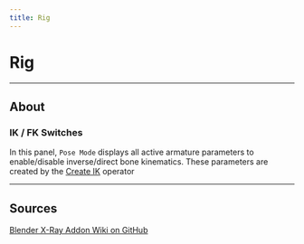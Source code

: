 ```yaml
---
title: Rig
---
```


# Rig

___

## About

### IK / FK Switches

In this panel, `Pose Mode` displays all active armature parameters to enable/disable inverse/direct bone kinematics. These parameters are created by the [Create IK](../addon-operators/operator-create-ik.md) operator

___

## Sources

[Blender X-Ray Addon Wiki on GitHub](https://github.com/PavelBlend/blender-xray/wiki/Panel-Rig)
